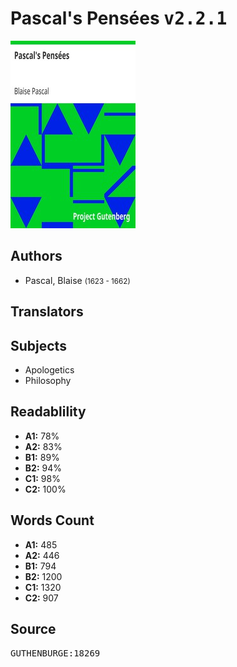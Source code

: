 # Pascal's Pensées <kbd>v2.2.1</kbd>

![](./cover.medium.jpg "")

## Authors


 - Pascal, Blaise <small>(1623 - 1662)</small>

## Translators



## Subjects


 - Apologetics
 - Philosophy

## Readablility


 - **A1:** 78%
 - **A2:** 83%
 - **B1:** 89%
 - **B2:** 94%
 - **C1:** 98%
 - **C2:** 100%

## Words Count


 - **A1:** 485
 - **A2:** 446
 - **B1:** 794
 - **B2:** 1200
 - **C1:** 1320
 - **C2:** 907

## Source


<kbd>GUTHENBURGE:18269</kbd>
